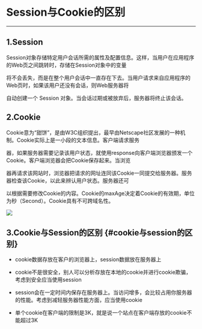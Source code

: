 # Session与Cookie的区别

---

## 1.Session

Session对象存储特定用户会话所需的属性及配置信息。这样，当用户在应用程序的Web页之间跳转时，存储在Session对象中的变量

将不会丢失，而是在整个用户会话中一直存在下去。当用户请求来自应用程序的Web页时，如果该用户还没有会话，则Web服务器将

自动创建一个 Session 对象。当会话过期或被放弃后，服务器将终止该会话。

## 2.Cookie

Cookie意为“甜饼”，是由W3C组织提出，最早由Netscape社区发展的一种机制。Cookie实际上是一小段的文本信息。客户端请求服务

器，如果服务器需要记录该用户状态，就使用response向客户端浏览器颁发一个Cookie。客户端浏览器会把Cookie保存起来。当浏览

器再请求该网站时，浏览器把请求的网址连同该Cookie一同提交给服务器。服务器检查该Cookie，以此来辨认用户状态。服务器还可

以根据需要修改Cookie的内容。Cookie的maxAge决定着Cookie的有效期，单位为秒（Second）。Cookie具有不可跨域名性。

![](https://images.cnblogs.com/cnblogs_com/andy-zhou/811282/o_Cookie_Session002.jpg)

## 3.Cookie与Session的区别 {\#cookie与session的区别}

* cookie数据存放在客户的浏览器上，session数据放在服务器上

* cookie不是很安全，别人可以分析存放在本地的cookie并进行cookie欺骗，考虑到安全应当使用session

* session会在一定时间内保存在服务器上。当访问增多，会比较占用你服务器的性能。考虑到减轻服务器性能方面，应当使用cookie

* 单个cookie在客户端的限制是3K，就是说一个站点在客户端存放的cookie不能超过3K

  


